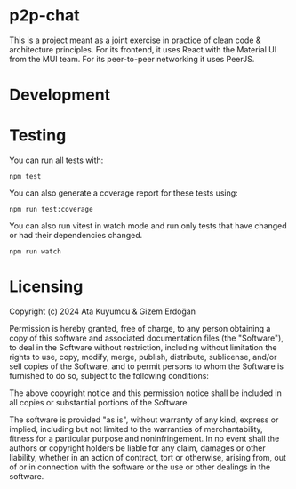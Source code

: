 # p2p-chat

This is a project meant as a joint exercise in practice of clean code &
architecture principles. For its frontend, it uses React with the Material UI
from the MUI team. For its peer-to-peer networking it uses PeerJS.

# Development

# Testing

You can run all tests with:

```
npm test
```

You can also generate a coverage report for these tests using:

```
npm run test:coverage
```

You can also run vitest in watch mode and run only tests that have changed or
had their dependencies changed.

```
npm run watch
```

# Licensing

Copyright (c) 2024 Ata Kuyumcu & Gizem Erdoğan

Permission is hereby granted, free of charge, to any person obtaining a copy
of this software and associated documentation files (the "Software"), to deal
in the Software without restriction, including without limitation the rights
to use, copy, modify, merge, publish, distribute, sublicense, and/or sell
copies of the Software, and to permit persons to whom the Software is
furnished to do so, subject to the following conditions:

The above copyright notice and this permission notice shall be included in all
copies or substantial portions of the Software.

The software is provided "as is", without warranty of any kind, express or
implied, including but not limited to the warranties of merchantability, fitness
for a particular purpose and noninfringement. In no event shall the authors or
copyright holders be liable for any claim, damages or other liability, whether
in an action of contract, tort or otherwise, arising from, out of or in
connection with the software or the use or other dealings in the software.
